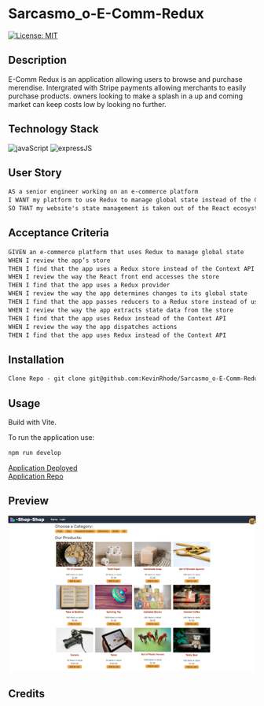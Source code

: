 # Sarcasmo_o-E-Comm-Redux

[![License: MIT](https://img.shields.io/badge/License-MIT-yellow.svg)](https://choosealicense.com/licenses/mit/)

## Description
E-Comm Redux is an application allowing users to browse and purchase merendise. Intergrated with Stripe payments allowing merchants to easily purchase products. owners looking to make a splash in a up and coming market can keep costs low by looking no further. 

## Technology Stack

![javaScript](https://img.shields.io/badge/-javascript-61DAFB?color=green&style=flat)
![expressJS](https://img.shields.io/badge/-express.js-61DAFB?color=red&style=flat)

## User Story

```md
AS a senior engineer working on an e-commerce platform
I WANT my platform to use Redux to manage global state instead of the Context API
SO THAT my website's state management is taken out of the React ecosystem
```

## Acceptance Criteria

```md
GIVEN an e-commerce platform that uses Redux to manage global state
WHEN I review the app’s store
THEN I find that the app uses a Redux store instead of the Context API
WHEN I review the way the React front end accesses the store
THEN I find that the app uses a Redux provider
WHEN I review the way the app determines changes to its global state
THEN I find that the app passes reducers to a Redux store instead of using the Context API
WHEN I review the way the app extracts state data from the store
THEN I find that the app uses Redux instead of the Context API
WHEN I review the way the app dispatches actions
THEN I find that the app uses Redux instead of the Context API
```

## Installation

```md
Clone Repo - git clone git@github.com:KevinRhode/Sarcasmo_o-E-Comm-Redux
```

## Usage

Build with Vite.

To run the application use:

```md
npm run develop
```

[Application Deployed](https://sarcasmo-e-comm-redux-2f00334e0b51.herokuapp.com/)  
[Application Repo](https://github.com/KevinRhode/Sarcasmo_o-E-Comm-Redux)

## Preview

![Main Page](./client/public/images/sarcasmo-e-comm-redux-2f00334e0b51.herokuapp.com_.png)

## Credits
